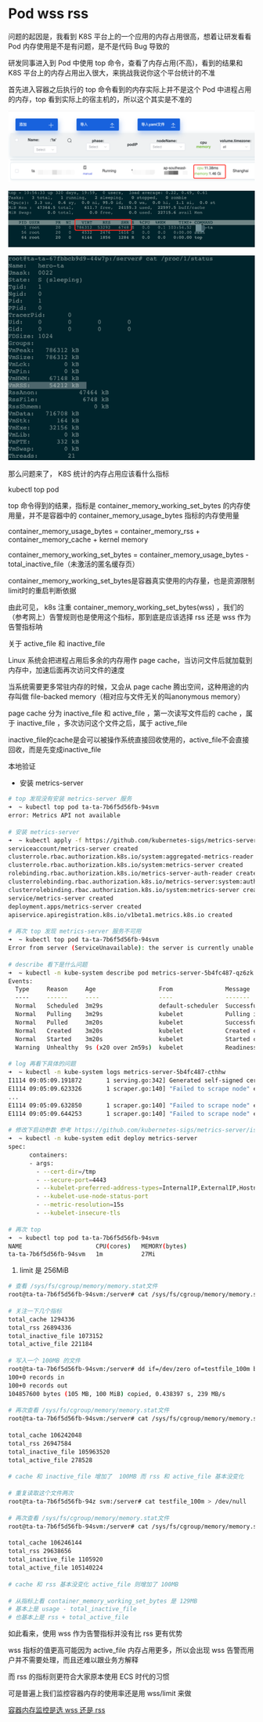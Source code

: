 # Pod wss rss

问题的起因是，我看到 K8S 平台上的一个应用的内存占用很高，想着让研发看看 Pod 内存使用是不是有问题，是不是代码 Bug 导致的

研发同事进入到 Pod 中使用 top 命令，查看了内存占用(不高)，看到的结果和 K8S 平台上的内存占用出入很大，来挑战我说你这个平台统计的不准

首先进入容器之后执行的 top 命令看到的内存实际上并不是这个 Pod 中进程占用的内存，top 看到实际上的宿主机的，所以这个其实是不准的

![k8s dashboard](k8s_mem.png)

![pod top](k8s_pod_top.png)

![process memory](image-2.png)

那么问题来了， K8S 统计的内存占用应该看什么指标

kubectl top pod

top 命令得到的结果，指标是 container_memory_working_set_bytes 的内存使用量，并不是容器中的 container_memory_usage_bytes 指标的内存使用量

container_memory_usage_bytes = container_memory_rss + container_memory_cache + kernel memory

container_memory_working_set_bytes = container_memory_usage_bytes - total_inactive_file（未激活的匿名缓存页）

container_memory_working_set_bytes是容器真实使用的内存量，也是资源限制limit时的重启判断依据

由此可见， k8s 注重 container_memory_working_set_bytes(wss) ，我们的（参考网上）告警规则也是使用这个指标，那到底是应该选择 rss 还是 wss 作为告警指标呐

关于 active_file 和 inactive_file

Linux 系统会把进程占用后多余的内存用作 page cache，当访问文件后就加载到内存中，加速后面再次访问文件的速度

当系统需要更多常驻内存的时候，又会从 page cache 腾出空间，这种用途的内存叫做 file-backed memory（相对应与文件无关的叫anonymous memory）

page cache 分为 inactive_file 和 active_file ，第一次读写文件后的 cache ，属于 inactive_file ，多次访问这个文件之后，属于 active_file

inactive_file的cache是会可以被操作系统直接回收使用的，active_file不会直接回收，而是先变成inactive_file

本地验证

- 安装 metrics-server

```sh
# top 发现没有安装 metrics-server 服务
➜  ~ kubectl top pod ta-ta-7b6f5d56fb-94svm
error: Metrics API not available

# 安装 metrics-server
➜  ~ kubectl apply -f https://github.com/kubernetes-sigs/metrics-server/releases/latest/download/components.yaml
serviceaccount/metrics-server created
clusterrole.rbac.authorization.k8s.io/system:aggregated-metrics-reader created
clusterrole.rbac.authorization.k8s.io/system:metrics-server created
rolebinding.rbac.authorization.k8s.io/metrics-server-auth-reader created
clusterrolebinding.rbac.authorization.k8s.io/metrics-server:system:auth-delegator created
clusterrolebinding.rbac.authorization.k8s.io/system:metrics-server created
service/metrics-server created
deployment.apps/metrics-server created
apiservice.apiregistration.k8s.io/v1beta1.metrics.k8s.io created

# 再次 top 发现 metrics-server 服务不可用
➜  ~ kubectl top pod ta-ta-7b6f5d56fb-94svm
Error from server (ServiceUnavailable): the server is currently unable to handle the request (get pods.metrics.k8s.io ta-ta-7b6f5d56fb-94svm)

# describe 看下是什么问题
➜  ~ kubectl -n kube-system describe pod metrics-server-5b4fc487-qz6zk
Events:
  Type     Reason     Age                  From               Message
  ----     ------     ----                 ----               -------
  Normal   Scheduled  3m29s                default-scheduler  Successfully assigned kube-system/metrics-server-5b4fc487-qz6zk to kind-worker2
  Normal   Pulling    3m29s                kubelet            Pulling image "registry.k8s.io/metrics-server/metrics-server:v0.6.4"
  Normal   Pulled     3m20s                kubelet            Successfully pulled image "registry.k8s.io/metrics-server/metrics-server:v0.6.4" in 8.206459337s
  Normal   Created    3m20s                kubelet            Created container metrics-server
  Normal   Started    3m20s                kubelet            Started container metrics-server
  Warning  Unhealthy  9s (x20 over 2m59s)  kubelet            Readiness probe failed: HTTP probe failed with statuscode: 500

# log 再看下具体的问题
➜  ~ kubectl -n kube-system logs metrics-server-5b4fc487-cthhw
I1114 09:05:09.191872       1 serving.go:342] Generated self-signed cert (/tmp/apiserver.crt, /tmp/apiserver.key)
E1114 09:05:09.623326       1 scraper.go:140] "Failed to scrape node" err="Get \"https://172.18.0.2:10250/metrics/resource\": x509: cannot validate certificate for 172.18.0.2 because it doesn't contain any IP SANs" node="kind-control-plane"
...
E1114 09:05:09.632850       1 scraper.go:140] "Failed to scrape node" err="Get \"https://172.18.0.4:10250/metrics/resource\": x509: cannot validate certificate for 172.18.0.4 because it doesn't contain any IP SANs" node="kind-worker2"
E1114 09:05:09.644253       1 scraper.go:140] "Failed to scrape node" err="Get \"https://172.18.0.3:10250/metrics/resource\": x509: cannot validate certificate for 172.18.0.3 because it doesn't contain any IP SANs" node="kind-worker"

# 修改下启动参数 参考 https://github.com/kubernetes-sigs/metrics-server/issues/917
➜  ~ kubectl -n kube-system edit deploy metrics-server
spec:
      containers:
      - args:
        - --cert-dir=/tmp
        - --secure-port=4443
        - --kubelet-preferred-address-types=InternalIP,ExternalIP,Hostname
        - --kubelet-use-node-status-port
        - --metric-resolution=15s
        - --kubelet-insecure-tls

# 再次 top
➜  ~ kubectl top pod ta-ta-7b6f5d56fb-94svm
NAME                     CPU(cores)   MEMORY(bytes)
ta-ta-7b6f5d56fb-94svm   1m           27Mi
```

1. limit 是 256MiB

```sh
# 查看 /sys/fs/cgroup/memory/memory.stat文件
root@ta-ta-7b6f5d56fb-94svm:/server# cat /sys/fs/cgroup/memory/memory.stat

# 关注一下几个指标
total_cache 1294336
total_rss 26894336
total_inactive_file 1073152
total_active_file 221184

# 写入一个 100MB 的文件
root@ta-ta-7b6f5d56fb-94svm:/server# dd if=/dev/zero of=testfile_100m bs=1M count=100
100+0 records in
100+0 records out
104857600 bytes (105 MB, 100 MiB) copied, 0.438397 s, 239 MB/s

# 再次查看 /sys/fs/cgroup/memory/memory.stat文件
root@ta-ta-7b6f5d56fb-94svm:/server# cat /sys/fs/cgroup/memory/memory.stat

total_cache 106242048
total_rss 26947584
total_inactive_file 105963520
total_active_file 278528

# cache 和 inactive_file 增加了  100MB 而 rss 和 active_file 基本没变化

# 重复读取这个文件两次
root@ta-ta-7b6f5d56fb-94z svm:/server# cat testfile_100m > /dev/null

# 再次查看 /sys/fs/cgroup/memory/memory.stat文件
root@ta-ta-7b6f5d56fb-94svm:/server# cat /sys/fs/cgroup/memory/memory.stat

total_cache 106246144
total_rss 29638656
total_inactive_file 1105920
total_active_file 105140224

# cache 和 rss 基本没变化 active_file 则增加了 100MB

# 从指标上看 container_memory_working_set_bytes 是 129MB 
# 基本上是 usage - total_inactive_file 
# 也基本上是 rss + total_active_file
```

如此看来，使用 wss 作为告警指标并没有比 rss 更有优势

wss 指标的值更高可能因为 active_file 内存占用更多，所以会出现 wss 告警而用户并不需要处理，而且还难以跟业务方解释

而 rss 的指标则更符合大家原本使用 ECS 时代的习惯

可是普遍上我们监控容器内存的使用率还是用 wss/limit 来做

[容器内存监控是选 wss 还是 rss](https://www.jianshu.com/p/36a1df62cda7)
